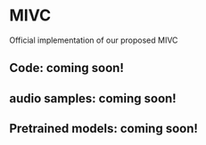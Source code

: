 # MIVC
Official implementation of our proposed MIVC

## Code: coming soon!
## audio samples: coming soon!
## Pretrained models: coming soon!
